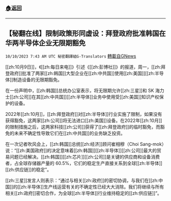 ###  [:house:返回](README.md)
---


## 【秘翻在线】限制政策形同虚设：拜登政府批准韩国在华两半导体企业无限期豁免
`10/10/2023 7:43 AM UTC 秘密翻譯組G-Translators` [轉載自GNews](https://gnews.org/articles/1812393)

[[zh:10月9日]]，《[[zh:每日来电]]》引述《[[zh:彭博社]]》的报道，周一，[[zh:拜登政府]]批准了两家[[zh:韩国]]大型企业在[[zh:中共国]]使用[[zh:美国]][[zh:半导体]]制造设备的无限期豁免。

在一份声明中，[[zh:韩国]]总统办公室表示，将无限期允许[[zh:三星]]和 SK 海力士[[zh:公司]]在其[[zh:中共国]][[zh:半导体]]业务中使用受[[zh:美国]]知识产权保护的设备。

2022年[[zh:10月]]，[[zh:拜登政府]]对[[zh:半导体]]行业实施了限制，如果没有获得豁免，这两家[[zh:公司]]将无法进口[[zh:美国]]设备。在2022年[[zh:10月]]的限制措施之后，这两家科技[[zh:公司]]获得了[[zh:拜登政府]]的临时豁免，而豁免的未来不确定性导致它们在[[zh:中共国]]的业务缺乏投资。

在一次记者吹风会上，[[zh:韩国]]总统[[zh:经济]]顾问崔相穆（Choi Sang-mok）说：“[[zh:美国政府]]的决定意味着[[zh:韩国]][[zh:半导体]][[zh:公司]]最大的贸易问题已经解决。[[zh:韩国]][[zh:芯片]][[zh:公司]]是关键的供应商和设备消费者，占全球存储器产量的 60.5%，它们的稳定生产直接关系到全球[[zh:半导体]][[zh:供应链]]的稳定”。

[[zh:三星]]发言人则表示：“通过与相关[[zh:政府]]的密切协调，与我们在[[zh:中国]]的[[zh:半导体]]生产线运营有关的不确定性已经大大消除。我们将继续与所有相关[[zh:政府]]密切合作，为全球[[zh:半导体]]行业维持稳定的[[zh:供应链]]”。
